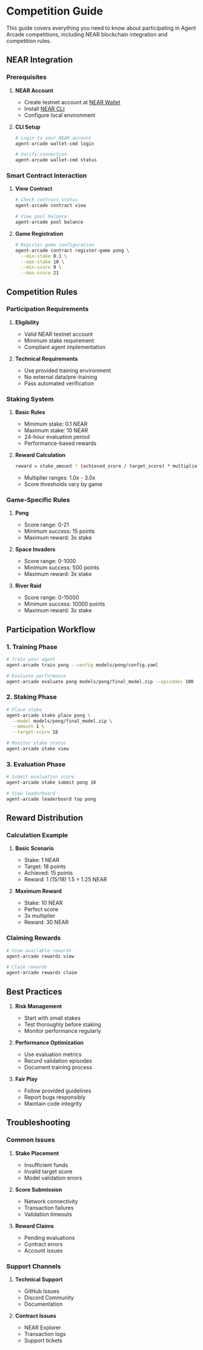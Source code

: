 # Competition Guide

This guide covers everything you need to know about participating in Agent Arcade competitions, including NEAR blockchain integration and competition rules.

## NEAR Integration

### Prerequisites

1. **NEAR Account**
   - Create testnet account at [NEAR Wallet](https://wallet.testnet.near.org)
   - Install [NEAR CLI](https://docs.near.org/tools/near-cli)
   - Configure local environment

2. **CLI Setup**

   ```bash
   # Login to your NEAR account
   agent-arcade wallet-cmd login
   
   # Verify connection
   agent-arcade wallet-cmd status
   ```

### Smart Contract Interaction

1. **View Contract**

   ```bash
   # Check contract status
   agent-arcade contract view
   
   # View pool balance
   agent-arcade pool balance
   ```

2. **Game Registration**

   ```bash
   # Register game configuration
   agent-arcade contract register-game pong \
     --min-stake 0.1 \
     --max-stake 10 \
     --min-score 0 \
     --max-score 21
   ```

## Competition Rules

### Participation Requirements

1. **Eligibility**
   - Valid NEAR testnet account
   - Minimum stake requirement
   - Compliant agent implementation

2. **Technical Requirements**
   - Use provided training environment
   - No external data/pre-training
   - Pass automated verification

### Staking System

1. **Basic Rules**
   - Minimum stake: 0.1 NEAR
   - Maximum stake: 10 NEAR
   - 24-hour evaluation period
   - Performance-based rewards

2. **Reward Calculation**

   ```bash
   reward = stake_amount * (achieved_score / target_score) * multiplier
   ```

   - Multiplier ranges: 1.0x - 3.0x
   - Score thresholds vary by game

### Game-Specific Rules

1. **Pong**
   - Score range: 0-21
   - Minimum success: 15 points
   - Maximum reward: 3x stake

2. **Space Invaders**
   - Score range: 0-1000
   - Minimum success: 500 points
   - Maximum reward: 3x stake

3. **River Raid**
   - Score range: 0-15000
   - Minimum success: 10000 points
   - Maximum reward: 3x stake

## Participation Workflow

### 1. Training Phase

```bash
# Train your agent
agent-arcade train pong --config models/pong/config.yaml

# Evaluate performance
agent-arcade evaluate pong models/pong/final_model.zip --episodes 100
```

### 2. Staking Phase

```bash
# Place stake
agent-arcade stake place pong \
  --model models/pong/final_model.zip \
  --amount 1 \
  --target-score 18

# Monitor stake status
agent-arcade stake view
```

### 3. Evaluation Phase

```bash
# Submit evaluation score
agent-arcade stake submit pong 18

# View leaderboard
agent-arcade leaderboard top pong
```

## Reward Distribution

### Calculation Example

1. **Basic Scenario**
   - Stake: 1 NEAR
   - Target: 18 points
   - Achieved: 15 points
   - Reward: 1 *(15/18)* 1.5 = 1.25 NEAR

2. **Maximum Reward**
   - Stake: 10 NEAR
   - Perfect score
   - 3x multiplier
   - Reward: 30 NEAR

### Claiming Rewards

```bash
# View available rewards
agent-arcade rewards view

# Claim rewards
agent-arcade rewards claim
```

## Best Practices

1. **Risk Management**
   - Start with small stakes
   - Test thoroughly before staking
   - Monitor performance regularly

2. **Performance Optimization**
   - Use evaluation metrics
   - Record validation episodes
   - Document training process

3. **Fair Play**
   - Follow provided guidelines
   - Report bugs responsibly
   - Maintain code integrity

## Troubleshooting

### Common Issues

1. **Stake Placement**
   - Insufficient funds
   - Invalid target score
   - Model validation errors

2. **Score Submission**
   - Network connectivity
   - Transaction failures
   - Validation timeouts

3. **Reward Claims**
   - Pending evaluations
   - Contract errors
   - Account issues

### Support Channels

1. **Technical Support**
   - GitHub Issues
   - Discord Community
   - Documentation

2. **Contract Issues**
   - NEAR Explorer
   - Transaction logs
   - Support tickets
